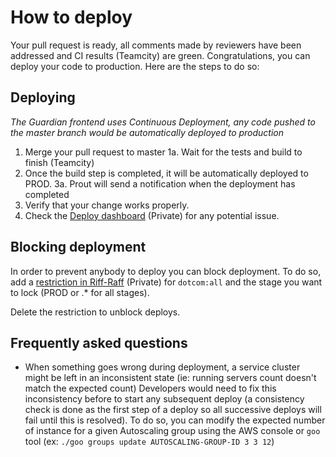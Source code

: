 # How to deploy

Your pull request is ready, all comments made by reviewers have been addressed and CI results (Teamcity) are green.
Congratulations, you can deploy your code to production. Here are the steps to do so:

## Deploying

_The Guardian frontend uses Continuous Deployment, any code pushed to the master branch would be automatically deployed to production_

1. Merge your pull request to master
1a. Wait for the tests and build to finish (Teamcity)
3. Once the build step is completed, it will be automatically deployed to PROD.
3a. Prout will send a notification when the deployment has completed
4. Verify that your change works properly.
8. Check the [Deploy dashboard](https://kibana.gu-web.net/goto/643979153f817c4bb1b64f7d56a395a7) (Private) for any potential issue.


## Blocking deployment

In order to prevent anybody to deploy you can block deployment. To do so, add a [restriction in Riff-Raff](https://riffraff.gutools.co.uk/deployment/restrictions) (Private) for `dotcom:all` and the stage you want to lock (PROD or .* for all stages).

Delete the restriction to unblock deploys.

## Frequently asked questions

- When something goes wrong during deployment, a service cluster might be left in an inconsistent state (ie: running servers count doesn't match the expected count)
Developers would need to fix this inconsistency before to start any subsequent deploy (a consistency check is done as the first step of a deploy so all successive deploys will fail until this is resolved).
To do so, you can modify the expected number of instance for a given Autoscaling group using the AWS console or `goo` tool (ex: `./goo groups update AUTOSCALING-GROUP-ID 3 3 12`)

